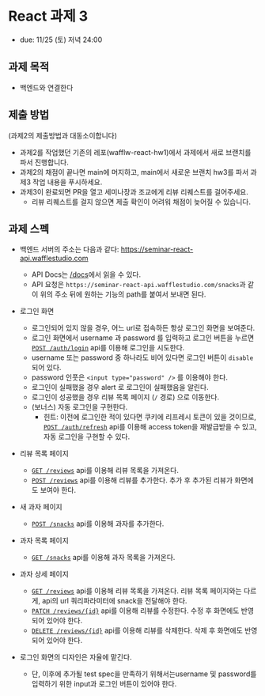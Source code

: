 # React 과제 3

- due: 11/25 (토) 저녁 24:00

## 과제 목적

- 백엔드와 연결한다

## 제출 방법

(과제2의 제출방법과 대동소이합니다)

- 과제2를 작업했던 기존의 레포(wafflw-react-hw1)에서 과제에서 새로 브랜치를 파서 진행합니다.
- 과제2의 채점이 끝나면 main에 머지하고, main에서 새로운 브랜치 hw3를 파서 과제3 작업 내용을 푸시하세요.
- 과제3이 완료되면 PR을 열고 세미나장과 조교에게 리뷰 리퀘스트를 걸어주세요.
  - 리뷰 리퀘스트를 걸지 않으면 제출 확인이 어려워 채점이 늦어질 수 있습니다.

## 과제 스펙

- 백엔드 서버의 주소는 다음과 같다:  https://seminar-react-api.wafflestudio.com
  - API Docs는 [/docs](https://seminar-react-api.wafflestudio.com/docs/static/index.html)에서 읽을 수 있다.
  - API 요청은 `https://seminar-react-api.wafflestudio.com/snacks`과 같이 위의 주소 뒤에 원하는 기능의 path를 붙여서 보내면 된다.
- 로그인 화면
  - 로그인되어 있지 않을 경우, 어느 url로 접속하든 항상 로그인 화면을 보여준다.
  - 로그인 화면에서 username 과 password 를 입력하고 로그인 버튼을 누르면 [`POST /auth/login`](https://seminar-react-api.wafflestudio.com/docs/static/index.html#/default/post_auth_login) api를 이용해 로그인을 시도한다.
  - username 또는 password 중 하나라도 비어 있다면 로그인 버튼이 `disable`되어 있다.
  - password 인풋은 `<input type="password" />` 를 이용해야 한다.
  - 로그인이 실패했을 경우 alert 로 로그인이 실패했음을 알린다.
  - 로그인이 성공했을 경우 리뷰 목록 페이지 (`/` 경로) 으로 이동한다.
  - (보너스) 자동 로그인을 구현한다.
    - 힌트: 이전에 로그인한 적이 있다면 쿠키에 리프레시 토큰이 있을 것이므로, [`POST /auth/refresh`](https://seminar-react-api.wafflestudio.com/docs/static/index.html#/default/post_auth_refresh) api를 이용해 access token을 재발급받을 수 있고, 자동 로그인을 구현할 수 있다.
- 리뷰 목록 페이지
  - [`GET /reviews`](https://seminar-react-api.wafflestudio.com/docs/static/index.html#/default/get_snacks) api를 이용해 리뷰 목록을 가져온다.
  - [`POST /reviews`](https://seminar-react-api.wafflestudio.com/docs/static/index.html#/default/post_reviews) api를 이용해 리뷰를 추가한다. 추가 후 추가된 리뷰가 화면에도 보여야 한다.
- 새 과자 페이지
  - [`POST /snacks`](https://seminar-react-api.wafflestudio.com/docs/static/index.html#/default/post_snacks) api를 이용해 과자를 추가한다.
- 과자 목록 페이지
  - [`GET /snacks`](https://seminar-react-api.wafflestudio.com/docs/static/index.html#/default/get_snacks) api를 이용해 과자 목록을 가져온다.
- 과자 상세 페이지
  - [`GET /reviews`](https://seminar-react-api.wafflestudio.com/docs/static/index.html#/default/get_reviews) api를 이용해 리뷰 목록을 가져온다. 리뷰 목록 페이지와는 다르게, api의 url 쿼리파라미터에 snack을 전달해야 한다.
  - [`PATCH /reviews/{id}`](https://seminar-react-api.wafflestudio.com/docs/static/index.html#/default/patch_reviews__id_) api를 이용해 리뷰를 수정한다. 수정 후 화면에도 반영되어 있어야 한다.
  - [`DELETE /reviews/{id}`](https://seminar-react-api.wafflestudio.com/docs/static/index.html#/default/delete_reviews__id_) api를 이용해 리뷰를 삭제한다. 삭제 후 화면에도 반영되어 있어야 한다.

- 로그인 화면의 디자인은 자율에 맡긴다.
  - 단, 이후에 추가될 test spec을 만족하기 위해서는username 및 password를 입력하기 위한 input과 로그인 버튼이 있어야 한다.
